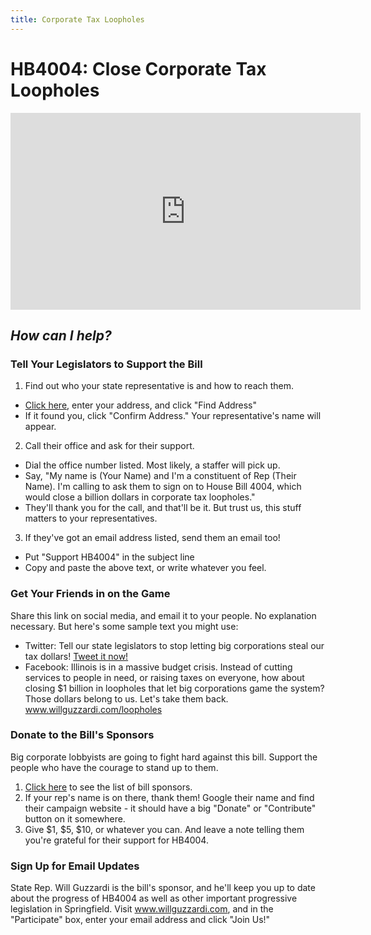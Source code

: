 ```yaml
---
title: Corporate Tax Loopholes
---
```


# HB4004: Close Corporate Tax Loopholes

<iframe width="560" height="315" src="https://www.youtube.com/embed/hx-V069fl7E" frameborder="0" allowfullscreen></iframe>

## _How can I help?_

### Tell Your Legislators to Support the Bill
1. Find out who your state representative is and how to reach them.
 * [Click here](http://www.elections.il.gov/districtlocator/addressfinder.aspx), enter your address, and click "Find Address"
 * If it found you, click "Confirm Address." Your representative's name will appear.
2. Call their office and ask for their support.
 * Dial the office number listed. Most likely, a staffer will pick up.
 * Say, "My name is (Your Name) and I'm a constituent of Rep (Their Name). I'm calling to ask them to sign on to House Bill 4004, which would close a billion dollars in corporate tax loopholes."
 * They'll thank you for the call, and that'll be it. But trust us, this stuff matters to your representatives.
3. If they've got an email address listed, send them an email too!
 * Put "Support HB4004" in the subject line
 * Copy and paste the above text, or write whatever you feel.


### Get Your Friends in on the Game
Share this link on social media, and email it to your people. No explanation necessary. But here's some sample text you might use:

* Twitter: Tell our state legislators to stop letting big corporations steal our tax dollars! [Tweet it now!](https://twitter.com/intent/tweet?url=www.willguzzardi.com/loopholes)
* Facebook: Illinois is in a massive budget crisis. Instead of cutting services to people in need, or raising taxes on everyone, how about closing $1 billion in loopholes that let big corporations game the system? Those dollars belong to us. Let's take them back. www.willguzzardi.com/loopholes


### Donate to the Bill's Sponsors
Big corporate lobbyists are going to fight hard against this bill. Support the people who have the courage to stand up to them.

1. [Click here](http://ilga.gov/legislation/billstatus.asp?DocNum=4004&GAID=14&GA=100&DocTypeID=HB&LegID=106319&SessionID=91) to see the list of bill sponsors.
2. If your rep's name is on there, thank them! Google their name and find their campaign website - it should have a big "Donate" or "Contribute" button on it somewhere.
3. Give $1, $5, $10, or whatever you can. And leave a note telling them you're grateful for their support for HB4004.


### Sign Up for Email Updates
State Rep. Will Guzzardi is the bill's sponsor, and he'll keep you up to date about the progress of HB4004 as well as other important progressive legislation in Springfield. Visit www.willguzzardi.com, and in the "Participate" box, enter your email address and click "Join Us!"
